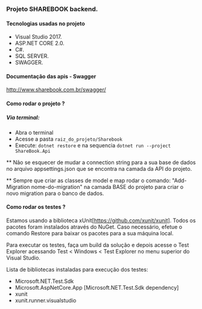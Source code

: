 ### Projeto SHAREBOOK backend.
#### Tecnologias usadas no projeto

- Visual Studio 2017.
- ASP.NET CORE 2.0.
- C#.
- SQL SERVER.
- SWAGGER.

#### Documentação das apis - Swagger

http://www.sharebook.com.br/swagger/

#### Como rodar o projeto ?

##### Via terminal:

- Abra o terminal
- Acesse a pasta `raiz_do_projeto/Sharebook`
- Execute: ```dotnet restore``` e na sequencia ```dotnet run --project ShareBook.Api```


** Não se esquecer de mudar a connection string para a sua base de dados no arquivo appsettings.json que se encontra na camada da API do projeto.

** Sempre que criar as classes de model e map  rodar o comando:
"Add-Migration nome-do-migration" na camada BASE do projeto  para criar o novo migration para o  banco de dados.

#### Como rodar os testes ?

Estamos usando a biblioteca xUnit[https://github.com/xunit/xunit]. Todos os pacotes foram instalados através do NuGet. Caso necessário, efetue o comando Restore para baixar os pacotes para a sua máquina local.

Para executar os testes, faça um build da solução e depois acesse o Test Explorer acessando Test < Windows < Test Explorer no menu superior do Visual Studio.

Lista de bibliotecas instaladas para execução dos testes:
- Microsoft.NET.Test.Sdk
- Microsoft.AspNetCore.App [Microsoft.NET.Test.Sdk dependency]
- xunit
- xunit.runner.visualstudio
